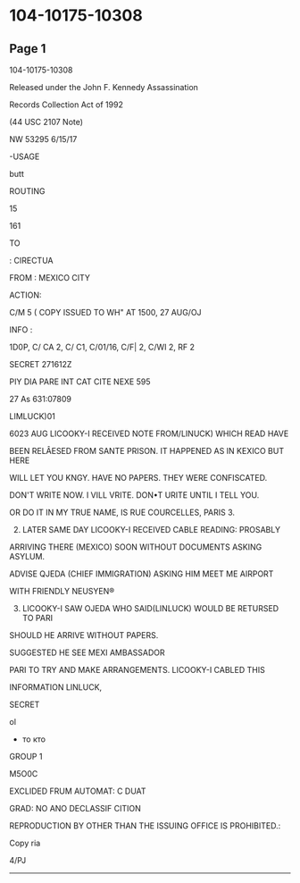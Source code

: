# 104-10175-10308

## Page 1

104-10175-10308

Released under the John F. Kennedy Assassination

Records Collection Act of 1992

(44 USC 2107 Note)

NW 53295 6/15/17

-USAGE

butt

ROUTING

15

161

TO

: CIRECTUA

FROM : MEXICO CITY

ACTION:

C/M 5 ( COPY ISSUED TO WH" AT 1500, 27 AUG/OJ

INFO :

1D0P, C/ CA 2, C/ C1, C/01/16, C/F| 2, C/WI 2, RF 2

SECRET 271612Z

PIY DIA PARE INT CAT CITE NEXE 595

27 As 631:07809

LIMLUCK)01

6023 AUG LICOOKY-I RECEIVED NOTE FROM/LINUCK) WHICH READ HAVE

BEEN RELÂESED FROM SANTE PRISON. IT HAPPENED AS IN KEXICO BUT HERE

WILL LET YOU KNGY. HAVE NO PAPERS. THEY WERE CONFISCATED.

DON'T WRITE NOW. I VILL VRITE. DON•T URITE UNTIL I TELL YOU.

OR DO IT IN MY TRUE NAME, IS RUE COURCELLES, PARIS 3.

2. LATER SAME DAY LICOOKY-I RECEIVED CABLE READING: PROSABLY

ARRIVING THERE (MEXICO) SOON WITHOUT DOCUMENTS ASKING ASYLUM.

ADVISE QJEDA (CHIEF IMMIGRATION) ASKING HIM MEET ME AIRPORT

WITH FRIENDLY NEUSYEN®

3. LICOOKY-I SAW OJEDA WHO SAID(LINLUCK) WOULD BE RETURSED TO PARI

SHOULD HE ARRIVE WITHOUT PAPERS.

SUGGESTED HE SEE MEXI AMBASSADOR

PARI TO TRY AND MAKE ARRANGEMENTS. LICOOKY-I CABLED THIS

INFORMATION LINLUCK,

SECRET

ol

- то кто

GROUP 1

M5O0C

EXCLIDED FRUM AUTOMAT: C DUAT

GRAD: NO ANO DECLASSIF CITION

REPRODUCTION BY OTHER THAN THE ISSUING OFFICE IS PROHIBITED.:

Copy ria

4/PJ

---

